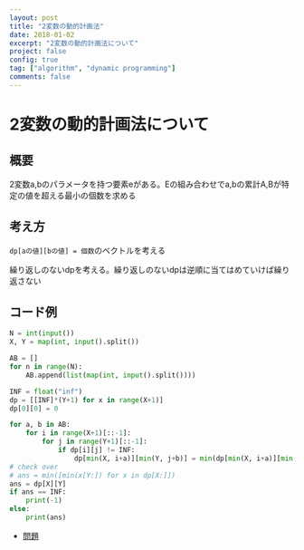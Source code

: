 ```yaml
---
layout: post
title: "2変数の動的計画法"
date: 2018-01-02
excerpt: "2変数の動的計画法について"
project: false
config: true
tag: ["algorithm", "dynamic programming"]
comments: false
---
```


# 2変数の動的計画法について

## 概要
2変数a,bのパラメータを持つ要素eがある。Eの組み合わせでa,bの累計A,Bが特定の値を超える最小の個数を求める  


## 考え方

`dp[aの値][bの値] = 個数`のベクトルを考える  

繰り返しのないdpを考える。繰り返しのないdpは逆順に当てはめていけば繰り返さない  

## コード例

```python
N = int(input())
X, Y = map(int, input().split())

AB = []
for n in range(N):
    AB.append(list(map(int, input().split())))

INF = float("inf")
dp = [[INF]*(Y+1) for x in range(X+1)]
dp[0][0] = 0

for a, b in AB:
    for i in range(X+1)[::-1]:
        for j in range(Y+1)[::-1]:
            if dp[i][j] != INF:
                dp[min(X, i+a)][min(Y, j+b)] = min(dp[min(X, i+a)][min(Y, j+b)], dp[i][j]+1)
# check over
# ans = min([min(x[Y:]) for x in dp[X:]])
ans = dp[X][Y]
if ans == INF:
    print(-1)
else:
    print(ans)
```
 - [問題](https://atcoder.jp/contests/abc219/tasks/abc219_d)
